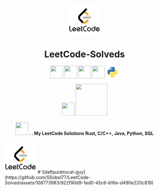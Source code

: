 
<h4 align="center"><img src="https://github.com/SSobol77/LeetCode-Solved/blob/main/leetcode.jpg " width="100" height="100"/></h4>
<h1 align="center"> LeetCode-Solveds</h1>


<p align="center"> 

<img src="https://www.svgrepo.com/show/374056/rust.svg" width="40" height="40"/> 
<img src="https://www.svgrepo.com/show/373482/c.svg" width="40" height="40"/> 
<img src="https://www.svgrepo.com/show/373528/cpp3.svg" width="40" height="40"> 
<img src="https://www.svgrepo.com/show/184143/java.svg" width="40" height="40"/> 
<img src="https://raw.githubusercontent.com/devicons/devicon/master/icons/python/python-original.svg" width="40" height="40"/>
</p>
<p align="center"> 
<img src="https://upload.wikimedia.org/wikipedia/commons/2/29/Postgresql_elephant.svg" width="40" height="40"/>
<img src="https://www.svgrepo.com/show/303251/mysql-logo.svg" width="100" height="100"/> 
</p>

<h4 align="center"><img src="https://www.svgrepo.com/show/373280/linux-opened.svg" width="40" height="40"/> . . My LeetCode Solutions Rust, C/C++, Java, Python, SQL</h4>

<img src="https://github.com/SSobol77/LeetCode-Solved/blob/main/leetcode.jpg" width="100" height="100"/> 
# ![daftpunktocat-guy](https://github.com/SSobol77/LeetCode-Solved/assets/108773983/922f90d9-1ed0-45c6-b16e-d490e220c819)

